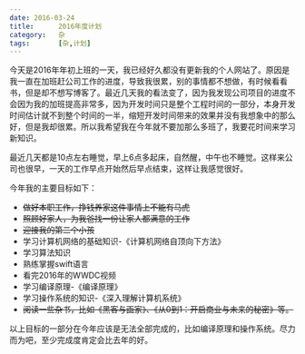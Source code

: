 ```yaml
---
date: 2016-03-24
title: 		2016年度计划
category: 	杂
tags: 		[杂,计划]
---
```


今天是2016年年初上班的一天，我已经好久都没有更新我的个人网站了。原因是我一直在加班赶公司工作的进度，导致我很累，别的事情都不想做，有时候看看书，但是却不想写博客了。最近几天我的看法变了，因为我发现公司项目的进度不会因为我的加班提高非常多，因为开发时间只是整个工程时间的一部分，本身开发时间估计就不到整个时间的一半，缩短开发时间带来的效果并没有我想象中的那么好，但是我却很累。所以我希望我在今年就不要加那么多班了，我要花时间来学习新知识。

<!--more-->

最近几天都是10点左右睡觉，早上6点多起床，自然醒，中午也不睡觉。这样来公司也很早，一天的工作早点开始然后早点结束，这样让我感觉很好。

今年我的主要目标如下：

  * ~~做好本职工作，挣钱养家这件事情上不能有马虎~~
  * ~~照顾好家人，为我爸找一份让家人都满意的工作~~
  * ~~迎接我的第二个小孩~~
  * 学习计算机网络的基础知识-《计算机网络自顶向下方法》
  * 学习算法知识
  * 熟练掌握swift语言
  * 看完2016年的WWDC视频
  * 学习编译原理-《编译原理》
  * 学习操作系统的知识-《深入理解计算机系统》
  * ~~阅读一些杂书，比如《黑客与画家》、《从0到1：开启商业与未来的秘密》等。~~

以上目标的一部分在今年应该是无法全部完成的，比如编译原理和操作系统。尽力而为吧，至少完成度肯定会比去年的好。
